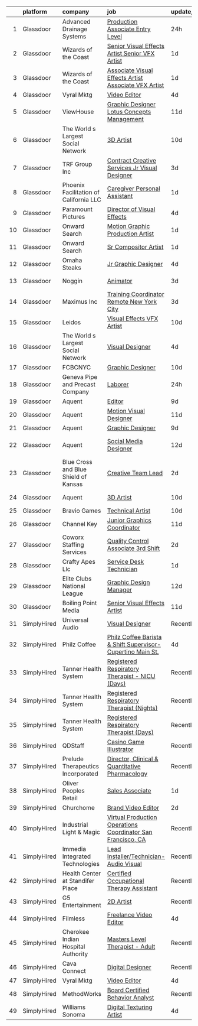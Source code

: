 

|    | platform    | company                                | job                                                                                                                                                                                                                                                                                                                                                                                                                                                                                                                                                                                                                                                                                                                                                                                                                                                                                                                                                                                                                                                                                                                                                                                                                                                                                                                                                                                                                | update_time   | location                      |
|---:|:------------|:---------------------------------------|:-------------------------------------------------------------------------------------------------------------------------------------------------------------------------------------------------------------------------------------------------------------------------------------------------------------------------------------------------------------------------------------------------------------------------------------------------------------------------------------------------------------------------------------------------------------------------------------------------------------------------------------------------------------------------------------------------------------------------------------------------------------------------------------------------------------------------------------------------------------------------------------------------------------------------------------------------------------------------------------------------------------------------------------------------------------------------------------------------------------------------------------------------------------------------------------------------------------------------------------------------------------------------------------------------------------------------------------------------------------------------------------------------------------------|:--------------|:------------------------------|
|  1 | Glassdoor   | Advanced Drainage Systems              | [Production Associate   Entry Level](https://www.glassdoor.com/partner/jobListing.htm?pos=107&ao=1110586&s=58&guid=000001819ec86d55a4af0c70ca362da2&src=GD_JOB_AD&t=SR&vt=w&ea=1&cs=1_5d12116b&cb=1656226344666&jobListingId=1007963443962&cpc=FA84DF7EA1EC2398&jrtk=3-0-1g6fcgrbnia0r801-1g6fcgrc7irma800-15d5f8d5f11d1b7a--6NYlbfkN0AfGgGWXkGulFxTi1jEdQ6HSFOWeXz4F5c6rZubk9ceUdofI1ehdY86uFKMMyWw8EEq6P0t9814MAXEA6_BOuEwVLLZxN2IcKuzMNJxHFLj12Brbeo0MHoHWLy8XU43lnOxDXgWqNR9GnQ8WNx6sMbI8ljKQK11TxFtlxOoqiYSjMpC-e9Ek4jPgMDznjFBtLyZxJya2_Bs3asofMcSuqI1D3_53TTAWzO3mSsRBYiijTAzlopQ6Xzg_NDzmcugDo4c0duRqYff82GLkcBajZZ5r96YqIHhFet5gduebVW-ZKDzqTtcBjoJqdxcGcaWsqw5UdMHqaWFh6enEuLOpIHfCX-Imwclj7Qqnp5CF4ZaopHDBh7p6sjvSTEvT-aA7ffsktPqHPR9cy1jgzgE571Nf7R57s2JGu_JmNexlkuhnSMo1bOAbvKUmdcOyvPQigQRwv94JMdrg-ka5mVHOGB-jILqkMp1kRduFHd8ETgp2Ep8ptVcagYIRHnQ57UWO1Y3DQr4TjSz4wL2G8dUPDPbC4u8QOZiEwM%3D)                                                                                                                                                                                                                                                                                                                                                                                                                                                                                                        | 24h           | Eagle Grove, IA               |
|  2 | Glassdoor   | Wizards of the Coast                   | [Senior Visual Effects Artist   Senior VFX Artist](https://www.glassdoor.com/partner/jobListing.htm?pos=125&ao=1136043&s=58&guid=000001819ec86d55a4af0c70ca362da2&src=GD_JOB_AD&t=SR&vt=w&ea=1&cs=1_97ddfbe7&cb=1656226344668&jobListingId=1007961509552&jrtk=3-0-1g6fcgrbnia0r801-1g6fcgrc7irma800-6436024f98db2467-)                                                                                                                                                                                                                                                                                                                                                                                                                                                                                                                                                                                                                                                                                                                                                                                                                                                                                                                                                                                                                                                                                             | 1d            | Renton, WA                    |
|  3 | Glassdoor   | Wizards of the Coast                   | [Associate Visual Effects Artist   Associate VFX Artist](https://www.glassdoor.com/partner/jobListing.htm?pos=119&ao=1136043&s=58&guid=000001819ec86d55a4af0c70ca362da2&src=GD_JOB_AD&t=SR&vt=w&ea=1&cs=1_10d06d83&cb=1656226344667&jobListingId=1007961505800&jrtk=3-0-1g6fcgrbnia0r801-1g6fcgrc7irma800-40b4fe3b46a0262c-)                                                                                                                                                                                                                                                                                                                                                                                                                                                                                                                                                                                                                                                                                                                                                                                                                                                                                                                                                                                                                                                                                       | 1d            | Renton, WA                    |
|  4 | Glassdoor   | Vyral Mktg                             | [Video Editor](https://www.glassdoor.com/partner/jobListing.htm?pos=126&ao=1136043&s=58&guid=000001819ec86d55a4af0c70ca362da2&src=GD_JOB_AD&t=SR&vt=w&ea=1&cs=1_75afa170&cb=1656226344668&jobListingId=1007954557733&jrtk=3-0-1g6fcgrbnia0r801-1g6fcgrc7irma800-a6c2feb165d9319d-)                                                                                                                                                                                                                                                                                                                                                                                                                                                                                                                                                                                                                                                                                                                                                                                                                                                                                                                                                                                                                                                                                                                                 | 4d            | Omaha, NE                     |
|  5 | Glassdoor   | ViewHouse                              | [Graphic Designer  Lotus Concepts Management](https://www.glassdoor.com/partner/jobListing.htm?pos=102&ao=1110586&s=58&guid=000001819ec86d55a4af0c70ca362da2&src=GD_JOB_AD&t=SR&vt=w&ea=1&cs=1_a02bc00f&cb=1656226344665&jobListingId=1007939978570&cpc=BBD63848FB84346C&jrtk=3-0-1g6fcgrbnia0r801-1g6fcgrc7irma800-a929aaf260036138--6NYlbfkN0AtR68e5gWpPxoovZgA7Udo-dcymoK0NpHFMpIgh7LYzxD62ImYP52LT6dOeu1SpYNcZQVBwF9nlww5ZyM-hy_G_1PpXKQuG99XbI-noM-hdFVZjAznf-Gy2wVfB1DqtcftQh9SIuCF0cMG_9DHLTn8RdA3gqyOzewwlLDdFDT8uQPlyXvD5I-wX1ZoPeBJ_CR1EISobIPN1eu55jD2oWH2xD-kI8F04ccWAVFPX-i1lus80jOy_mxg8lBzdFD7wtnJ3CgjK1RpfZ2IymZPwYJHDO0UFhc_SolvXHq5h7hFketEg0A51l1PiZYkqnxLc1Ue8-0bASijqfNkMq51MGlbpKSSio_UemiGuvFTk-WzpTZN4xmXyGRWjNI8NjQOEYU6GDhWvid3t7QMKL9S-4A-6v82OFsL6KpanRSPiE9kEIRnSLxhT64BrQ8Gzu46ODVsKZbTDIArR8UG4x7T52EX5Ixho_I6UMAKpft8KJL4vDwxJ9Hq2qD0b-xbHCNIag7FDOlVSfBKbVzs2RdvoBzI3oaUuzgL4hQ%3D)                                                                                                                                                                                                                                                                                                                                                                                                                                                                                               | 11d           | Denver, CO                    |
|  6 | Glassdoor   | The World s Largest Social Network     | [3D Artist](https://www.glassdoor.com/partner/jobListing.htm?pos=110&ao=1110586&s=58&guid=000001819ec86d55a4af0c70ca362da2&src=GD_JOB_AD&t=SR&vt=w&cs=1_935bde48&cb=1656226344666&jobListingId=1007942850944&cpc=47CFDC01B3F81FAC&jrtk=3-0-1g6fcgrbnia0r801-1g6fcgrc7irma800-dddff73fae8dd77d--6NYlbfkN0DSgjPPcnEdvoK3uuxfISLALE6pB1FR7YSHOr_tSg5_QGIhoz_2VqUepdcKLBLI_zSHHQLpAim4V7teDcJTjfD8ShF-zAZd8BlNdPPjNHWEH9XKlVjvZjkZs3ddTbuNwB7WHWeEeB766zx_vxyvO9Vy3dJsxwkaTbsmUbJX9r1LbftnewPRWNJzzqOSK119UXNpFJEufPJ6Fhbs064tZs8aYHpMRhZZX4PPk0ULdi2m9DR66vXGSJHNUICXO1QPKopiMXadsJGL15FFzrf8iUTjaUDW-NeuzH4C3fuLEuGi623Koc0f6XqkmEjMI_d7vFrXvwPNrWaGiN4wwwmutdn5JNSfLtnTAmFllr3CPcnd2Sss6GCostxMhTyXylD3GUSfmHKqMgTZXByO8irimOm_wbQvO0BYaDzyyXCqR_OLXW8waqPOgLCUdNYg2H5s1qibe2ddXJo7tGbUlJlj_sOVKQ3EhxCp8stPGQxxwuSywzfBHLDX1umwelUHK4nhIpG-raf0kEfBJaRfKeeqAdW0n_qECcOAIrCWV5OnS_OJEGJpS3LdgqzYVLaEhFB4IHWYeoWX91jW4g%3D%3D)                                                                                                                                                                                                                                                                                                                                                                                                                                                                                        | 10d           | Burlingame, CA                |
|  7 | Glassdoor   | TRF Group Inc                          | [Contract Creative Services Jr  Visual Designer](https://www.glassdoor.com/partner/jobListing.htm?pos=121&ao=1136043&s=58&guid=000001819ec86d55a4af0c70ca362da2&src=GD_JOB_AD&t=SR&vt=w&ea=1&cs=1_b474ac01&cb=1656226344667&jobListingId=1007957122548&jrtk=3-0-1g6fcgrbnia0r801-1g6fcgrc7irma800-13d6da905b953d48-)                                                                                                                                                                                                                                                                                                                                                                                                                                                                                                                                                                                                                                                                                                                                                                                                                                                                                                                                                                                                                                                                                               | 3d            | New York, NY                  |
|  8 | Glassdoor   | Phoenix Facilitation of California LLC | [Caregiver Personal Assistant](https://www.glassdoor.com/partner/jobListing.htm?pos=127&ao=1136043&s=58&guid=000001819ec86d55a4af0c70ca362da2&src=GD_JOB_AD&t=SR&vt=w&ea=1&cs=1_f3749f5e&cb=1656226344668&jobListingId=1007961868108&jrtk=3-0-1g6fcgrbnia0r801-1g6fcgrc7irma800-c8d20464a62c5e90-)                                                                                                                                                                                                                                                                                                                                                                                                                                                                                                                                                                                                                                                                                                                                                                                                                                                                                                                                                                                                                                                                                                                 | 1d            | Santa Monica, CA              |
|  9 | Glassdoor   | Paramount Pictures                     | [Director of Visual Effects](https://www.glassdoor.com/partner/jobListing.htm?pos=117&ao=1136043&s=58&guid=000001819ec86d55a4af0c70ca362da2&src=GD_JOB_AD&t=SR&vt=w&cs=1_f78b01d3&cb=1656226344667&jobListingId=1007955077273&jrtk=3-0-1g6fcgrbnia0r801-1g6fcgrc7irma800-42e46bc7dd9808c1-)                                                                                                                                                                                                                                                                                                                                                                                                                                                                                                                                                                                                                                                                                                                                                                                                                                                                                                                                                                                                                                                                                                                        | 4d            | Los Angeles, CA               |
| 10 | Glassdoor   | Onward Search                          | [Motion Graphic Production Artist](https://www.glassdoor.com/partner/jobListing.htm?pos=111&ao=1110586&s=58&guid=000001819ec86d55a4af0c70ca362da2&src=GD_JOB_AD&t=SR&vt=w&cs=1_74c90f6d&cb=1656226344666&jobListingId=1007961833936&cpc=FAE5E775D180B2FB&jrtk=3-0-1g6fcgrbnia0r801-1g6fcgrc7irma800-e8e3ed6900b5bd0b--6NYlbfkN0B7YoEZZ2QAGDyEGGmBPAUWSHc1Mt3sMCn9FehKcWA3wwfxcx19LEZnY8Y4HGhdxxoQp0HmvOAT_UBjjWFVv8sKPGzeOsoHlhoPu-AF2LbWSgdmVQgi5Qvn9Dh61AkfJq-XkVTpI-rWPT3r_cl3LK-3vVnDhNDnEu_Ixs15ZP4QieeryRJ-_kNPJSYRJITisRhKRWDoA8UJhrTQ2BPBkddZgSYeMqwV2UnnfFUCksjE9Mk0kz9bzkSqeUV7JRDSBm_lO6ujqam2Yu3ehfvTVCMmGx1TirOLDYDN2Zb1MrVw4VyEvwvz6BVz1es90MZk0lSDIGBy3TeOgyCrFENsiyNY7o77g_vwHbthlQEaLBPWNtlA3Ws35E7-hEru-Wy9x4CSUpTvRZ9lpnymdXBYAO11Tx3xE1q-jHya-WzgjhVOO-U7qQ9q8y7j6uKPC7LE3Ij6Kbpz26b2_UaenOxMrb4shdRM5oi2aOERiCCEDOSlUrrlkdYe22YY0qzJvWpFnf4NL8s1LcnqWITywkVl-Homm55WIHZjh6YMQW971xJVKOM8RUJxJePMneeNB-xLG2OpgvvlLCZi8tOlZqEMzZf64oOTYcfA3My7mn1vtlePMaG0v3m8ywOTLJG9DJ9MNZ0qmGvSfwiZc-GyQkuJppTxA-VIn-pMz_Igs_EW4pmBnX9PI-fAe58Xuxkq8uxQwI2N5sUZQosnUwyMClDDZutT17LWGjkASFDfESHWu4FNNTTFC0FaFlIseCXS4-Ug77pQB_PnGMVQkxYbK2y6k2iF1lqI-y2nw999MZsU3vavXGdvKs38RrhJl-z3WkPCpSMXQ_4cgaUVSrsdwXJeVEf-6LHPQfCFR6wYVo8taS87A3wkWBDPTrPUhTiQWbX1esynIP9KsepgQTbV2y4V4GF5P4zA-QiTdwYydF1wNl0o3QaXFlvMeGMGAwGbdiPZN9qyQg-2YmknUFR1onoc4wL5TaR9_FUgYsncdIOyBM2XEuP1eN3gjDgfmQ7vx8bK9Z0gN6v8Y29lOA%3D%3D) | 1d            | Sunnyvale, CA                 |
| 11 | Glassdoor   | Onward Search                          | [Sr Compositor Artist](https://www.glassdoor.com/partner/jobListing.htm?pos=112&ao=1110586&s=58&guid=000001819ec86d55a4af0c70ca362da2&src=GD_JOB_AD&t=SR&vt=w&cs=1_4dc328ff&cb=1656226344666&jobListingId=1007962062178&cpc=FAE5E775D180B2FB&jrtk=3-0-1g6fcgrbnia0r801-1g6fcgrc7irma800-426cc885d6da1860--6NYlbfkN0B7YoEZZ2QAGDyEGGmBPAUWSHc1Mt3sMCn9FehKcWA3wwfxcx19LEZnY8Y4HGhdxxpa6SVAenWDovvzKWvgS0VC3Eb-cDUOx2qLyiTK_5jdaFcO7bVmw2XVJFWV15C_6H9EC2ucpPCK1j8yTQItQKFOY8ueO-GtI_XU0kiviiUoSj86mL2JmMZN8qnyBH0jKXN3mD_hciZYLQ6pYGkszU1sWOwDXIdQWoOb4GrRGVhENThqYnzNgrZy9qwleCjId0lFfUIZe5RZoLWYx4-KUR42EM0mR6kGR3KZNCNpx62y9ZiY4kHjE9YBhnZ1pXgUH0zB-PcO9NaGP4q81I0z0lmkxWIiJqDUCw9YqRbgFYtU7Ezdrv4LC-_X0coH4_78JUPVmb3cGo3CotnPIMLoC3HHgYWsHr26CdkrUoBZNIOo6EwDUvqKjpa3tz67rFwbBb3rOTPHfMyGwdivn3kGvMxERhMZwI8ZijwA5jgBA9ne8AbwxKNCCIZPUPI0SAz1MGvDt5CzEdtREOQsutMNjbABzSePYZebAs5uKlmvnLHLWV1IezI6ce1F7_ftKxPOMIcr_UoorlZ3RBm3PrLMBing4M-fdGiTrUvEegxOSPjZjbbqZwk9d3T-sqslc3xG9FZTpUjCJ2EDHzQoTI3WZO709ArwJPtei4IfHA4e-sJDA97kAtzBFm5BJjD2GRrvcZK7lr8tMOR9D36sTMPZBI1GEkPAUccTipTvwaNxiQbwZmuuyQRXg_DuJvNplBbcESP0Eg6GioAR4ZkocXgfz73hCnInfH7_KeLKhi7_7eQCh5G7AK1Ey1OepT2Yj7lBd9OjvL9arFX2LW9ACsdDRfzD5TEYzk6_fpT04YEALtKHyEKXQMOjnbm8gjlOufIBPEVZbaaeFfir5CqkRd_qhlNtp2HrGQnpzQWeFcBGK-wuUEE-XEHMggRGnVoqa2mo7wgkF-1vbcp0Ljiz2OT2zVaTvLaE8VDOAS1ZaSwz7GdHBnKls6XAG9FHX5zXfJqdD54%3D)                           | 1d            | Sunnyvale, CA                 |
| 12 | Glassdoor   | Omaha Steaks                           | [Jr  Graphic Designer](https://www.glassdoor.com/partner/jobListing.htm?pos=103&ao=1110586&s=58&guid=000001819ec86d55a4af0c70ca362da2&src=GD_JOB_AD&t=SR&vt=w&ea=1&cs=1_a2adc04a&cb=1656226344666&jobListingId=1007954032692&cpc=DE56C24FF6DEC286&jrtk=3-0-1g6fcgrbnia0r801-1g6fcgrc7irma800-6fa6e7307decd4d9--6NYlbfkN0BQ7xAVL2auPR5TCV4xCPQbJzAkfMScIPfvJqQZa4qZeUIEWIuQCdZ6xEZUWBBlLKco_LywSwpdBPHNf9uUmru8tTm9T1YVZ0HTeqclv0zB3RnoxmfOLuCX4DnepSrifgHSVDTEOFhepvucIPFUn_iWEImZZyNQE4sGTJcumWgFMDGXcJH_4t49INSpFTNAl2tzcqc4ykyaI2b5Q4S9835SX0ouQqtI6PfbZ1xDQ8IpY2HwGymAsRgAPoDy3nT581Od3dA0-R4_khBq_TyJW2nCSuqeSP45Rvf6aJJH4xZeZeeJcGNRSz8Qw_cjAShHzYXZZL4mK_Pmp8ZZps00pv4ImPQJqXPalzvFzE84tWcINDhC9LyO3G2Cnp5JirJL3BnSjFJo23Vr_iWRz1bEgN4xlQOu17plbMay8F9VbnZX13kUtnjojfM8mD8DgMF14FEyUKS4CT2_cczONfxtr5IbmIf3h5r7OgNkg1YrXRBO0o-yfw4KoaxWFhaJbQOQ1TI%3D)                                                                                                                                                                                                                                                                                                                                                                                                                                                                                                                                                      | 4d            | Omaha, NE                     |
| 13 | Glassdoor   | Noggin                                 | [Animator](https://www.glassdoor.com/partner/jobListing.htm?pos=128&ao=1136043&s=58&guid=000001819ec86d55a4af0c70ca362da2&src=GD_JOB_AD&t=SR&vt=w&cs=1_095c3c17&cb=1656226344668&jobListingId=1007956962839&jrtk=3-0-1g6fcgrbnia0r801-1g6fcgrc7irma800-ffb37178ff1a725c-)                                                                                                                                                                                                                                                                                                                                                                                                                                                                                                                                                                                                                                                                                                                                                                                                                                                                                                                                                                                                                                                                                                                                          | 3d            | New York, NY                  |
| 14 | Glassdoor   | Maximus Inc                            | [Training Coordinator  Remote  New York City ](https://www.glassdoor.com/partner/jobListing.htm?pos=105&ao=1110586&s=58&guid=000001819ec86d55a4af0c70ca362da2&src=GD_JOB_AD&t=SR&vt=w&cs=1_51af79e8&cb=1656226344665&jobListingId=1007957104584&cpc=9DC6E4D8324653EE&jrtk=3-0-1g6fcgrbnia0r801-1g6fcgrc7irma800-7ad5b8c62f91510a--6NYlbfkN0DN2iWkmge5D6_qCfoiR5FDB1Ybfn2_Mmg3of5RknfadGNs5Y3YiyWbEP6tqCTd1IbOgh2dIujpcG_AgxK58a9mDbNCF5Eu72rI8FXCmcwgjjOXJ7MevNyKAJxDS871VCueP4jThijk3wwK7xVPcv3CWpQfLWJA3dwj0und2igeqkllVsY_IA86g2wIeJsSOul-C8asDvczNVjqgPQ8mRrCfjjsFU1SV_Qjus8VxrOJAbQUs6e2ZXOI-83xPET6r9A6vdw3chc6OUirL3Y0IXv3y7t-uWTD1oV_VDdEKztMe0t4SDuq0DNeQ95-WNFu9yu4e-WryiUMyqLDogwETGQdOIiPE6dRLRuyuXsg_I08371ekGuqjZRv3fmwSnQSJYyqfwLWLsv777ZcR-Q8TgRh1Y8M8mpz7sQiTiHCES4a4yIP9sTwomoNlnVYmg9gPFA0MLU9CgiDxaYyeozjom_UhWzNLxOCfDcIogV4KMlqxTH5P9hy9136jnLJ4knRIzXtqqNrAvn1sJE-P5Tq719ZXrJVc28Y7QYldf3HKRwJ_Y-n08_omucLh9EXvIk_4xDWfmzact8fBWqqCOvvSuRSP0D500zqMOyLTuvkhJ4oljvYaAFyZdR7lk2XuDGYU0a_RsjKaysx4sQgxOjdppWJ2YEjcnktfcU%3D)                                                                                                                                                                                                                                                                                                                                                                   | 3d            | New York, NY                  |
| 15 | Glassdoor   | Leidos                                 | [Visual Effects  VFX  Artist](https://www.glassdoor.com/partner/jobListing.htm?pos=118&ao=1136043&s=58&guid=000001819ec86d55a4af0c70ca362da2&src=GD_JOB_AD&t=SR&vt=w&cs=1_e20f1a10&cb=1656226344667&jobListingId=1007943176009&jrtk=3-0-1g6fcgrbnia0r801-1g6fcgrc7irma800-189549436f7711b2-)                                                                                                                                                                                                                                                                                                                                                                                                                                                                                                                                                                                                                                                                                                                                                                                                                                                                                                                                                                                                                                                                                                                       | 10d           | Reston, VA                    |
| 16 | Glassdoor   | The World s Largest Social Network     | [Visual Designer](https://www.glassdoor.com/partner/jobListing.htm?pos=108&ao=1110586&s=58&guid=000001819ec86d55a4af0c70ca362da2&src=GD_JOB_AD&t=SR&vt=w&cs=1_9130d349&cb=1656226344666&jobListingId=1007955687008&cpc=C4A69CCDBB3B9599&jrtk=3-0-1g6fcgrbnia0r801-1g6fcgrc7irma800-60a7b0d24d409db1--6NYlbfkN0DSgjPPcnEdvoK3uuxfISLALE6pB1FR7YSHOr_tSg5_QGIhoz_2VqUepdcKLBLI_zQ5boPxTjRiTHVR4ttp7j-Kf1mHf9lsN00rsmcLRmcF8laQpBm5rWC9JWqHVUU7C9Opewbl3t9TaZ8D4a03wBkZPMd1V1Khc4TjkENT5eInRknMNkUJ50fwvD7CcJID05cOntGGdsAvw3kSfvduJRigYvzOZTScTfJOhOR6ZhCQJqkJcYUrlbJgV02c-mQ42_0hUsfQHTLo7wd2QoVIrcIiQYY1OufT7jsscQFO-Py0x5_cAzBMQUECeV2ecxyj4g3T8AQ_lFlId1sVqvcxGDlmELqFkfm8p_bfmGIm9jbtImh9J_eQF63ZcxYd2IXDdSyYgisWUBp792ft2LmSAH-HpYybOX43edFUTEVKoA2y6QT4o2MlfKUklqBOpKD4hrcDdftmE8uQmoeSJESflWZ-TYx8Ji7yL_B1wtHoisoKRAHfAAtvJ0IwzOSWB2ZYhLmBxSb37MoXHpsbjVvL7VjbsRERXGp3D5apzAlHqheREExFbP6-zwMahRtpzk7RoCgopbTBOKLC4Q%3D%3D)                                                                                                                                                                                                                                                                                                                                                                                                                                                                                  | 4d            | New York, NY                  |
| 17 | Glassdoor   | FCBCNYC                                | [Graphic Designer](https://www.glassdoor.com/partner/jobListing.htm?pos=130&ao=1136043&s=58&guid=000001819ec86d55a4af0c70ca362da2&src=GD_JOB_AD&t=SR&vt=w&ea=1&cs=1_b0b3155e&cb=1656226344668&jobListingId=1007941787484&jrtk=3-0-1g6fcgrbnia0r801-1g6fcgrc7irma800-9be5d2cbc8ece527-)                                                                                                                                                                                                                                                                                                                                                                                                                                                                                                                                                                                                                                                                                                                                                                                                                                                                                                                                                                                                                                                                                                                             | 10d           | Remote                        |
| 18 | Glassdoor   | Geneva Pipe and Precast Company        | [Laborer](https://www.glassdoor.com/partner/jobListing.htm?pos=129&ao=1136043&s=58&guid=000001819ec86d55a4af0c70ca362da2&src=GD_JOB_AD&t=SR&vt=w&ea=1&cs=1_c6801728&cb=1656226344668&jobListingId=1007963022198&jrtk=3-0-1g6fcgrbnia0r801-1g6fcgrc7irma800-3c6324dcf89a7939-)                                                                                                                                                                                                                                                                                                                                                                                                                                                                                                                                                                                                                                                                                                                                                                                                                                                                                                                                                                                                                                                                                                                                      | 24h           | Orem, UT                      |
| 19 | Glassdoor   | Aquent                                 | [Editor](https://www.glassdoor.com/partner/jobListing.htm?pos=115&ao=1110586&s=58&guid=000001819ec86d55a4af0c70ca362da2&src=GD_JOB_AD&t=SR&vt=w&cs=1_f8f5b79d&cb=1656226344667&jobListingId=1007945516143&cpc=451933188B21919D&jrtk=3-0-1g6fcgrbnia0r801-1g6fcgrc7irma800-d90f95143fa28b15--6NYlbfkN0DMrcEu7yrtATojKJA7cEzGQ3FdRGWLh0CZQInL4ECGI9gD0Wolx9R2v-Aex0-GK044TPwgLq_FLm0cXuUmgKqhuFmnMwximRszw76GV-2MH8ANNGUza16myDZLrUdX4Krt9swNkivxRWgwnJztC21JECaehijgMfuDYS6yzSuDWkyEj54jy4te5RwTWAec6cCST-mbuVZicT4wJ2SKr2nqPlQONftq6siDQfcYNEx2adSC123VUxB5XK1h15Q92LbH0bfa9osj4S2bdSVlL4cBzB3YOudOf1O6MtOu18o33W4kSRF09FVY9kFM47M20GEKMSRa4LiZGpOUef0tk9fLpkkryGNyhxA6zm4UpK1f0cq3c-wtZqbgI1KIobNnUel1Zoj-jAVEngSgsMiFhkRPLMBA4LFCukc2Cz_TeK8rvS2QtRDebUw6ovI--y2bqnwPlq7qLPn8Kg%3D%3D)                                                                                                                                                                                                                                                                                                                                                                                                                                                                                                                                                                                                                           | 9d            | Pacific, MO                   |
| 20 | Glassdoor   | Aquent                                 | [Motion   Visual Designer](https://www.glassdoor.com/partner/jobListing.htm?pos=116&ao=1110586&s=58&guid=000001819ec86d55a4af0c70ca362da2&src=GD_JOB_AD&t=SR&vt=w&cs=1_646c1414&cb=1656226344667&jobListingId=1007939648279&cpc=F41FEAB56D215062&jrtk=3-0-1g6fcgrbnia0r801-1g6fcgrc7irma800-7befd617ee1e6f0e--6NYlbfkN0DMrcEu7yrtATojKJA7cEzGQ3FdRGWLh0CZQInL4ECGI9gD0Wolx9R2v-Aex0-GK06VgWQb3C1DtAXrAGOuWyNXiTEfWi3Guq7-Xg7pnG9ehl5mSNuCrFd_8esidMgIp33KJNLkdXVYj_GCWxX7o3x4Zm304akQ_CcQDM0i7NThzOnDmv0UeJJeaHdQkt0jEyU1wTAyfHvzCk5EQ60Y6SRIU_EpiaSIxnPYtpqJYiJFomDHYIJlh3SSRDBIKCqbB2BmpDIEdvv_lBDE2FrYHZpSi_srI2UoBqtPBc7Cr2ZVyTFWDx0BDruHXiLsvPGlpZp8UaZyvp6eB4nuj1eKkBaY33pHihF4rnXyOjVaU0IqUg00Aq7-aMJ3Dl7tjAySeOGLR59xqlAIc25cGKZdP_AM0CHdkq_rXslptBSzN6coKkqZWRXDK0Q5sRhNxfta38mNa0hBeBkBvg%3D%3D)                                                                                                                                                                                                                                                                                                                                                                                                                                                                                                                                                                                                         | 11d           | San Bruno, CA                 |
| 21 | Glassdoor   | Aquent                                 | [Graphic Designer](https://www.glassdoor.com/partner/jobListing.htm?pos=114&ao=1110586&s=58&guid=000001819ec86d55a4af0c70ca362da2&src=GD_JOB_AD&t=SR&vt=w&cs=1_c90e2701&cb=1656226344667&jobListingId=1007945516150&cpc=334ABAF5D42DC775&jrtk=3-0-1g6fcgrbnia0r801-1g6fcgrc7irma800-6b0107e373177604--6NYlbfkN0DMrcEu7yrtATojKJA7cEzGQ3FdRGWLh0CZQInL4ECGI9gD0Wolx9R2EDT7B77c2cSHC5Kxx0ofEuDzxdMmvHZA0FLaw_zNK0wJ40Y-zHcMoD4VA0y1IjuOCVl9icjYmO2r5ZnDot2QUNiWv5SoR4v2C3HApSmT8PTWT995WPxSD_TAQ0LwXbyCz9LHncXfzP_s9Yxj4fT5GuvtWoEaO582uCIl0C4X5vE6Ubx1lGoYJPk2WkqUiPZmM_PFE0rlhHB4kgIAXD2-qWu2ju1mRyQQTTStBWal_Yn2_k0h-Sg5OGj8ketshR9d1mGKLUhFZ8zBj62iWOsw9LHbZzGZEejjtQXCKTPwKatLIPDAHqJss7EQ8D2qEihwt4qh_55AWA1vSJeL72aP0Bcv6NtYaLfkqExLJsgqKTNwRJbIZlzXEOzTbyt5doBokqWOiITQsmGMJrFNXt7dxw%3D%3D)                                                                                                                                                                                                                                                                                                                                                                                                                                                                                                                                                                                                                 | 9d            | Remote                        |
| 22 | Glassdoor   | Aquent                                 | [Social Media Designer](https://www.glassdoor.com/partner/jobListing.htm?pos=109&ao=1110586&s=58&guid=000001819ec86d55a4af0c70ca362da2&src=GD_JOB_AD&t=SR&vt=w&cs=1_175aa17a&cb=1656226344666&jobListingId=1007937239680&cpc=C4A69CCDBB3B9599&jrtk=3-0-1g6fcgrbnia0r801-1g6fcgrc7irma800-5215ab9fc74733f5--6NYlbfkN0DMrcEu7yrtATojKJA7cEzGQ3FdRGWLh0CZQInL4ECGI9gD0Wolx9R2v-Aex0-GK05tfZ_Gp0ucJrPKPKimvs_6928_ZJYzUyQ50TkDthhVNDfdM8LD0QJ3yo-_zS8JuMpiWQcZMuHprbLSkN5BBPv8KMhSKYxr3tXzWuguY3g2TlfhCPCxnkCxolhbQ9bzYeDbmjdKDF5JHIStgBvsXpkG5CEf7B75vzUh_3MIduNaKIk2EE3xgEjGExs1qavumDagR0HZ2dZy5RckniqXJ5rpeJeSvDz4M1acBy-PFjMIjir5wCtjIcXPRZy90aPAZY5ogkTbOKPPkq9oaVKxK9O4R2de0ZbWNdF-cUIHniII978r6dzVwbbMc_5QQnfkrAfCACD18P8luWX0M4sDQMPPB4jBVEx0cXDUZyH2AtjQYVIloepswxKFWDXgmY3-L-lXInr9xzhCqg%3D%3D)                                                                                                                                                                                                                                                                                                                                                                                                                                                                                                                                                                                                            | 12d           | San Francisco, CA             |
| 23 | Glassdoor   | Blue Cross and Blue Shield of Kansas   | [Creative Team Lead](https://www.glassdoor.com/partner/jobListing.htm?pos=122&ao=1136043&s=58&guid=000001819ec86d55a4af0c70ca362da2&src=GD_JOB_AD&t=SR&vt=w&cs=1_b4ccbef3&cb=1656226344667&jobListingId=1007959805048&jrtk=3-0-1g6fcgrbnia0r801-1g6fcgrc7irma800-7158e7f6ee7b710e-)                                                                                                                                                                                                                                                                                                                                                                                                                                                                                                                                                                                                                                                                                                                                                                                                                                                                                                                                                                                                                                                                                                                                | 2d            | Topeka, KS                    |
| 24 | Glassdoor   | Aquent                                 | [3D Artist](https://www.glassdoor.com/partner/jobListing.htm?pos=113&ao=1110586&s=58&guid=000001819ec86d55a4af0c70ca362da2&src=GD_JOB_AD&t=SR&vt=w&cs=1_b6827bef&cb=1656226344667&jobListingId=1007942229997&cpc=451933188B21919D&jrtk=3-0-1g6fcgrbnia0r801-1g6fcgrc7irma800-e606e71d496faeae--6NYlbfkN0DMrcEu7yrtATojKJA7cEzGQ3FdRGWLh0CZQInL4ECGI9gD0Wolx9R2v-Aex0-GK04zahGkxz0FyCUJjSqLXtGBOeW4R7dA6g7vaGPvS9bzthVFCLpWf_N7ysxHlKyxYq12rwIhAar-gNjb6DgK3l43PirAmu66bpsQtMxbr8AdqnUiL8Cg_0Twssuq2igWB8Kah5QfbrIliXbdJDU9rTX_k4Du0gcGQddRqDj8kAEHA5qlSeVl0LgEjCTVY_gLdg3M33JTrEaxv3vSjMntHgAa-36xR55P_rpg1-H7lpDi-zgZtxGAvUqCBZS4sTugeIeu7fDt-5QKAXm0mXdb-xkJjC5NZk_mT9is7ICS_Emjp9pAXJFP4_w3F1f2GZaC9HZ4aU_4yS8jmebxCNOi2rClgGwmi5ghLPuG_Ge6CHHMjZUH9T263qareuUjHsR1zXSE59jjE9ZFMA%3D%3D)                                                                                                                                                                                                                                                                                                                                                                                                                                                                                                                                                                                                                        | 10d           | Burlingame, CA                |
| 25 | Glassdoor   | Bravio Games                           | [Technical Artist](https://www.glassdoor.com/partner/jobListing.htm?pos=101&ao=1110586&s=58&guid=000001819ec86d55a4af0c70ca362da2&src=GD_JOB_AD&t=SR&vt=w&ea=1&cs=1_ec0330a4&cb=1656226344665&jobListingId=1007942923850&cpc=C5F9C09AE97B3D2F&jrtk=3-0-1g6fcgrbnia0r801-1g6fcgrc7irma800-bbd09794a33c8874--6NYlbfkN0APToHrk7ILONyRglvlT3LJMO76dZGJsKlG8WQjsY8CqwypV_UwhZFYG88NHCv0jXwYBc-k4g_JhbV3Wvd_5t2G0cexgYdxhQsRwSvwScSaAITOiHIt3jFOLqLZPrf1THI27et2sbhhR-XSyz8iF0K4sKwRoTWmZqjaAYiECkxJMwojV_IuuqYlnKi-prTq7lnxvMPoZcOHO4CKJr6BCgLuDAHihu0S8Lz8_8NZgf43jL0Puu9PGthRMw0p4XHIO7ebL2gQlwmq_Lej7_ewOl8LO64zKKec78gBYiy8tIDAxB25bx_zE3Xdj_tJssbQSLn5if-mSecbVIpuxIWWMOFBRxMSbiO_tAfk-z27jfaD72RmEUoXczL3-bTZA3Rw5EcLFt0A04x82Z00iQ-fNOFYguahBKmaT-K71ud9qE7PKGtCUNFAj9-ButhzH_YeK74gm5m31lScGQnBd0l6urzyXZJe_waV_bfUDw-nlHgbwNlITFnO4X-f)                                                                                                                                                                                                                                                                                                                                                                                                                                                                                                                                                                        | 10d           | Remote                        |
| 26 | Glassdoor   | Channel Key                            | [Junior Graphics Coordinator](https://www.glassdoor.com/partner/jobListing.htm?pos=120&ao=1136043&s=58&guid=000001819ec86d55a4af0c70ca362da2&src=GD_JOB_AD&t=SR&vt=w&ea=1&cs=1_c763df90&cb=1656226344667&jobListingId=1007939619217&jrtk=3-0-1g6fcgrbnia0r801-1g6fcgrc7irma800-3004442bd9709db0-)                                                                                                                                                                                                                                                                                                                                                                                                                                                                                                                                                                                                                                                                                                                                                                                                                                                                                                                                                                                                                                                                                                                  | 11d           | Remote                        |
| 27 | Glassdoor   | Coworx Staffing Services               | [Quality Control Associate  3rd Shift ](https://www.glassdoor.com/partner/jobListing.htm?pos=106&ao=1110586&s=58&guid=000001819ec86d55a4af0c70ca362da2&src=GD_JOB_AD&t=SR&vt=w&cs=1_59d152ad&cb=1656226344666&jobListingId=1007959791549&cpc=BCC169F53084E245&jrtk=3-0-1g6fcgrbnia0r801-1g6fcgrc7irma800-da7f1cd66b89164f--6NYlbfkN0BALpGRVoANOgdzeXQ31THPUWD8G0eHnMrNs3BdZtbYRcQ32YlShPaavz0U5Xze3T3NrdWCvQI1f2qknE3ZHXr37mZ2UDxjbiqizCxFqHdfXxUmdqkZKkwydzNdUGE1zFU3jXoKtuTC4DCGCr6AEgaU-Q9ttmGXcJ5Ym9w8ROXhUiRSxndz_5CV9qfoPkSxLRisubhcKArqDbD5qmOq5dLG2p6Z3PCZK5Snm_Empp63GGLi9DeCUBV3mVyaKAAqufPqAxKyJ8C4Uq3rnrvQAA4UMiqDYUctD_GRyy0jcHD11D4au353TQ2Mq4fmTKmEqmXJk1KgDKME5sY-nA3oJmTLo82HralW367QnmxyQq6Z48qf8qxJ1iKMgnwzoSpzW2uXRK0_CxvcHKtssMDGBfI5RuYlkzcCOETYhDiHrow92qNREr7HaVo56gS6K10q0MbvAv9YjiDFTUpcvkUCquhw65xb228o_rDw0jP-ni5gSF6LI2vUQEBPm-6pSwgX5zKBkxKMDL51Jucwr9ADmgmQ3ei5E95vm6l0-uRDX5vXZeQK1zGY8IKlCWLATE6Jq1nKIeSnjGMk_QrX_0neVphRA9VRLlotV5iJmEzZg-Sg9g%3D%3D)                                                                                                                                                                                                                                                                                                                                                                                                                            | 2d            | Hooksett, NH                  |
| 28 | Glassdoor   | Crafty Apes Llc                        | [Service Desk Technician](https://www.glassdoor.com/partner/jobListing.htm?pos=123&ao=1136043&s=58&guid=000001819ec86d55a4af0c70ca362da2&src=GD_JOB_AD&t=SR&vt=w&ea=1&cs=1_e1adc1fd&cb=1656226344667&jobListingId=1007962313554&jrtk=3-0-1g6fcgrbnia0r801-1g6fcgrc7irma800-e6df7cbf22f885ec-)                                                                                                                                                                                                                                                                                                                                                                                                                                                                                                                                                                                                                                                                                                                                                                                                                                                                                                                                                                                                                                                                                                                      | 1d            | Atlanta, GA                   |
| 29 | Glassdoor   | Elite Clubs National League            | [Graphic Design Manager](https://www.glassdoor.com/partner/jobListing.htm?pos=104&ao=1110586&s=58&guid=000001819ec86d55a4af0c70ca362da2&src=GD_JOB_AD&t=SR&vt=w&ea=1&cs=1_8a962ce1&cb=1656226344666&jobListingId=1007936110599&cpc=F41FEAB56D215062&jrtk=3-0-1g6fcgrbnia0r801-1g6fcgrc7irma800-59ef3691c6ed455d--6NYlbfkN0Dce0vsbuLSkwO4tG3JiNO5QOKcwcRcPDz2VhbyXCh8AVsmKQG8ZDPlYry7iA_JDYBjqfz8plTemXouzypAn4M71bIbMuU1kX3UAy8tvPkvmEfuAi4s3fvFMpQT7204uO7dCyDvZoqCo0WmkiArkX7bXeyaEhAuzxJyDjPSMC3o7J7N5xk8xMiPEen2pqnkl7kPGvKUdbdrVbYoJiIYKsDAfkEOkjIXm18rHEy8g5rjQH8fXF5buLi0ZRWNDXP4hWYCIOqWh-DxlAhWLi6zR86s-4do8zvodSWyHG9uji6BRnIvlVK67mqoqjvzA2XhaECtMFBYM0yicU56bd_Q92tmBiuGDBdSACsIXZTUNNaQga9y1X_2SL-ZxQVuL6n8AXsm0eQd2wPEKbTgilicw6mh-my2l3TW70jtfqdMGIT4-xok4bNNb8zep9l5Izc_bk9dPV8VPZ6PIbnnOpJFa5zTeShgEuTkbc_S-StMvEJcaeVhoTuaajVMswa8XMHJ_Rg%3D)                                                                                                                                                                                                                                                                                                                                                                                                                                                                                                                                                    | 12d           | Remote                        |
| 30 | Glassdoor   | Boiling Point Media                    | [Senior Visual Effects Artist](https://www.glassdoor.com/partner/jobListing.htm?pos=124&ao=1136043&s=58&guid=000001819ec86d55a4af0c70ca362da2&src=GD_JOB_AD&t=SR&vt=w&ea=1&cs=1_869a114c&cb=1656226344667&jobListingId=1007939705535&jrtk=3-0-1g6fcgrbnia0r801-1g6fcgrc7irma800-bb2dd5f08b879100-)                                                                                                                                                                                                                                                                                                                                                                                                                                                                                                                                                                                                                                                                                                                                                                                                                                                                                                                                                                                                                                                                                                                 | 11d           | Oklahoma City, OK             |
| 31 | SimplyHired | Universal Audio                        | [Visual Designer](https://www.simplyhired.com/job/7KZ6e_O-nC3FdVoe0km_bXVjA0D7rvbERob5IsxrYgHb5D0zgCbYVg?q=visual+effects)                                                                                                                                                                                                                                                                                                                                                                                                                                                                                                                                                                                                                                                                                                                                                                                                                                                                                                                                                                                                                                                                                                                                                                                                                                                                                         | Recently      | Scotts Valley, CA             |
| 32 | SimplyHired | Philz Coffee                           | [Philz Coffee Barista & Shift Supervisor-Cupertino Main St.](https://www.simplyhired.com/job/8lzTyeg3pOw0-tTaGwsF87amYFNjemQrdTWQ39pNl7c3QEh9nGeD0A?q=visual+effects)                                                                                                                                                                                                                                                                                                                                                                                                                                                                                                                                                                                                                                                                                                                                                                                                                                                                                                                                                                                                                                                                                                                                                                                                                                              | 4d            | Cupertino, CA                 |
| 33 | SimplyHired | Tanner Health System                   | [Registered Respiratory Therapist - NICU (Days)](https://www.simplyhired.com/job/TFZvEaeKLplYa4e2C0e3WmAp_Xq9bXM7DlVPgAiEq-GNgKONNchERw?q=visual+effects)                                                                                                                                                                                                                                                                                                                                                                                                                                                                                                                                                                                                                                                                                                                                                                                                                                                                                                                                                                                                                                                                                                                                                                                                                                                          | Recently      | Carrollton, GA                |
| 34 | SimplyHired | Tanner Health System                   | [Registered Respiratory Therapist (Nights)](https://www.simplyhired.com/job/Xvm7pWXcIdGYGxVNZx4gT9f1m4uImLTsTgPeXG4w9NDMS51V8T7bNA?q=visual+effects)                                                                                                                                                                                                                                                                                                                                                                                                                                                                                                                                                                                                                                                                                                                                                                                                                                                                                                                                                                                                                                                                                                                                                                                                                                                               | Recently      | Wedowee, AL                   |
| 35 | SimplyHired | Tanner Health System                   | [Registered Respiratory Therapist (Days)](https://www.simplyhired.com/job/-9ej8glITRcxjlRhvdLv8kRL3Rd8cqA2h21HjCnIQbaqb08PYBaQoQ?q=visual+effects)                                                                                                                                                                                                                                                                                                                                                                                                                                                                                                                                                                                                                                                                                                                                                                                                                                                                                                                                                                                                                                                                                                                                                                                                                                                                 | Recently      | Carrollton, GA                |
| 36 | SimplyHired | QDStaff                                | [Casino Game Illustrator](https://www.simplyhired.com/job/WFdADDEWscMWBVoJZE_QSisgubDwmMmgz79G981WqGCqEVt2a6p2Bw?q=visual+effects)                                                                                                                                                                                                                                                                                                                                                                                                                                                                                                                                                                                                                                                                                                                                                                                                                                                                                                                                                                                                                                                                                                                                                                                                                                                                                 | Recently      | Escondido, CA                 |
| 37 | SimplyHired | Prelude Therapeutics Incorporated      | [Director, Clinical & Quantitative Pharmacology](https://www.simplyhired.com/job/SNru4ApYMsVkmI7Q2lD4qCla9ii85qG9ehjySrFQveOSiNh6NLGufA?q=visual+effects)                                                                                                                                                                                                                                                                                                                                                                                                                                                                                                                                                                                                                                                                                                                                                                                                                                                                                                                                                                                                                                                                                                                                                                                                                                                          | Recently      | Remote                        |
| 38 | SimplyHired | Oliver Peoples Retail                  | [Sales Associate](https://www.simplyhired.com/job/7tGX2JXMIfNPtfpndSdw50ANKaeqVoeSk98aDXYugy-bEMzhfuh_QQ?q=visual+effects)                                                                                                                                                                                                                                                                                                                                                                                                                                                                                                                                                                                                                                                                                                                                                                                                                                                                                                                                                                                                                                                                                                                                                                                                                                                                                         | 1d            | Santa Clara, CA +10 locations |
| 39 | SimplyHired | Churchome                              | [Brand Video Editor](https://www.simplyhired.com/job/zfpsu0dCu6wbqoa3MjkFlt5BdardvQP8gGu3jtE2UNI2g8e9Jk79dg?q=visual+effects)                                                                                                                                                                                                                                                                                                                                                                                                                                                                                                                                                                                                                                                                                                                                                                                                                                                                                                                                                                                                                                                                                                                                                                                                                                                                                      | 2d            | Remote                        |
| 40 | SimplyHired | Industrial Light & Magic               | [Virtual Production Operations Coordinator San Francisco, CA](https://www.simplyhired.com/job/xjAry6wanJN_aPn6tWP42dD9S9N9kKBY-zlLFbUlo1cJRNbzoWRdsA?q=visual+effects)                                                                                                                                                                                                                                                                                                                                                                                                                                                                                                                                                                                                                                                                                                                                                                                                                                                                                                                                                                                                                                                                                                                                                                                                                                             | Recently      | San Francisco, CA             |
| 41 | SimplyHired | Immedia Integrated Technologies        | [Lead Installer/Technician-Audio Visual](https://www.simplyhired.com/job/IL_TH2SXPlz2tOw2DDE_I22xSpEewZlkJne33ZaAXd-CmCI5oTmI_A?q=visual+effects)                                                                                                                                                                                                                                                                                                                                                                                                                                                                                                                                                                                                                                                                                                                                                                                                                                                                                                                                                                                                                                                                                                                                                                                                                                                                  | Recently      | Scottsdale, AZ                |
| 42 | SimplyHired | Health Center at Standifer Place       | [Certified Occupational Therapy Assistant](https://www.simplyhired.com/job/zPfaJ6hIT8OWxrvmdn3JbIrUUWuMqu1pivjj-IU0mzIkc2ueByyrcQ?q=visual+effects)                                                                                                                                                                                                                                                                                                                                                                                                                                                                                                                                                                                                                                                                                                                                                                                                                                                                                                                                                                                                                                                                                                                                                                                                                                                                | Recently      | Chattanooga, TN               |
| 43 | SimplyHired | G5 Entertainment                       | [2D Artist](https://www.simplyhired.com/job/Sigtge4nG7ayS4-4JKqbM4gtX9-ZFefL3on0nDZFc6I5h0f2Ei5pRg?q=visual+effects)                                                                                                                                                                                                                                                                                                                                                                                                                                                                                                                                                                                                                                                                                                                                                                                                                                                                                                                                                                                                                                                                                                                                                                                                                                                                                               | Recently      | Remote                        |
| 44 | SimplyHired | Filmless                               | [Freelance Video Editor](https://www.simplyhired.com/job/e3nJ0W4wzjUMw25j4gIbyXQT_-kQvHGnQVIUV5SCYKhn8Xdd6yszSg?q=visual+effects)                                                                                                                                                                                                                                                                                                                                                                                                                                                                                                                                                                                                                                                                                                                                                                                                                                                                                                                                                                                                                                                                                                                                                                                                                                                                                  | 4d            | Atlanta, GA                   |
| 45 | SimplyHired | Cherokee Indian Hospital Authority     | [Masters Level Therapist - Adult](https://www.simplyhired.com/job/Zb1f9ndDfCV9DwGpRQtBDaD502p99LL1Fuxm0qJ1PxK8iNIQhLI8UA?q=visual+effects)                                                                                                                                                                                                                                                                                                                                                                                                                                                                                                                                                                                                                                                                                                                                                                                                                                                                                                                                                                                                                                                                                                                                                                                                                                                                         | Recently      | Cherokee, NC                  |
| 46 | SimplyHired | Cava Connect                           | [Digital Designer](https://www.simplyhired.com/job/nBaCn0Idwba7tYVMVW7CxJeRumzYvMmMZKbBpzoVw6WZXcewXkS2XA?q=visual+effects)                                                                                                                                                                                                                                                                                                                                                                                                                                                                                                                                                                                                                                                                                                                                                                                                                                                                                                                                                                                                                                                                                                                                                                                                                                                                                        | Recently      | Costa Mesa, CA                |
| 47 | SimplyHired | Vyral Mktg                             | [Video Editor](https://www.simplyhired.com/job/g3RFxiZgvGVnVeeIKENF5d3rIppGaP-Dv-kbF_zB9rim5Gt1Z3RHtQ?q=visual+effects)                                                                                                                                                                                                                                                                                                                                                                                                                                                                                                                                                                                                                                                                                                                                                                                                                                                                                                                                                                                                                                                                                                                                                                                                                                                                                            | 4d            | Omaha, NE                     |
| 48 | SimplyHired | MethodWorks                            | [Board Certified Behavior Analyst](https://www.simplyhired.com/job/waBo_4fr9ocI3OA_ESqiA7ISWzJojZp5ZrK-JYrPE2Mc-utbYfKTEw?q=visual+effects)                                                                                                                                                                                                                                                                                                                                                                                                                                                                                                                                                                                                                                                                                                                                                                                                                                                                                                                                                                                                                                                                                                                                                                                                                                                                        | Recently      | Anchorage, AK                 |
| 49 | SimplyHired | Williams Sonoma                        | [Digital Texturing Artist](https://www.simplyhired.com/job/8b790twiABKKzirfXiOrTS78_paM6WDhmEzDEdAzGXcqjR_uwEg_og?q=visual+effects)                                                                                                                                                                                                                                                                                                                                                                                                                                                                                                                                                                                                                                                                                                                                                                                                                                                                                                                                                                                                                                                                                                                                                                                                                                                                                | 4d            | San Jose, CA                  |